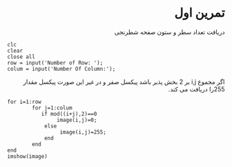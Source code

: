 <div dir = "rtl">
    <h1> تمرین اول </h1>
</div>

<div dir="rtl">

 دریافت تعداد سطر و ستون صفحه شطرنجی
</div>

````
clc
clear
close all
row = input('Number of Row: ');
colum = input('Number Of Column:');
````
<div dir="rtl">
        اگر مجموع i,j بر 2 بخش پذیر باشد پیکسل صفر و در غیر این صورت پیکسل مقدار 255را دریافت می کند.
    
</div>


````
for i=1:row
        for j=1:colum
           if mod((i+j),2)==0
                image(i,j)=0;
            else  
                 image(i,j)=255;
            end
        end
end
imshow(image)
````
